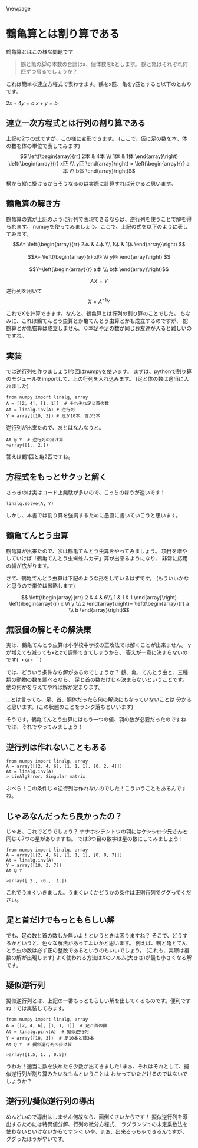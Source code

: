 \newpage
# 鶴亀算とは割り算である
鶴亀算とはこの様な問題です

> 鶴と亀の脚の本数の合計はa、個体数をbとします。
> 鶴と亀はそれぞれ何匹ずつ居るでしょうか？

これは簡単な連立方程式で表わせます。鶴をx匹、亀をy匹とすると以下のとおりです。

$2x + 4y = a$
$x + y = b$

## 連立一次方程式とは行列の割り算である
上記の2つの式ですが、この様に変形できます。
(ここで、仮に足の数を本、体の数を体の単位で表してみます)
$$ \left(\begin{array}{rr} 2本 & 4本 \\\
 1体 & 1体  \end{array}\right) 
\left(\begin{array}{r} x匹 \\\
 y匹 \end{array}\right) = 
 \left(\begin{array}{r} a本 \\\
  b体 \end{array}\right)$$

横から縦に掛けるからそうなるのは実際に計算すれば分かると思います。

## 鶴亀算の解き方
鶴亀算の式が上記のように行列で表現できるならば、逆行列を使うことで解を得られます。
numpyを使ってみましょう。ここで、上記の式を以下のように表してみます。
$$A= \left(\begin{array}{rr} 2本 & 4本 \\\ 1体 & 1体  \end{array}\right) $$

$$X= \left(\begin{array}{r} x匹 \\\ y匹 \end{array}\right) $$

$$Y=\left(\begin{array}{r} a本 \\\ b体 \end{array}\right)$$

$$AX=Y$$
逆行列を用いて
$$X = A^{-1}Y$$

これでXを計算できます。なんと、鶴亀算とは行列の割り算のことでした。
ちなみに、これは鶴てんとう虫算とか亀てんとう虫算とかも成立するのですが、
蛇鶴算とか亀猫算は成立しません。０本足や足の数が同じお友達が入ると難しいのですね。

## 実装

では逆行列を作りましょう!今回はnumpyを使います。
まずは、pythonで割り算のモジュールをimportして、上の行列を入れ込みます。
(足と体の数は適当に入れました)

```{frame=single}
from numpy import linalg, array
A = [[2, 4], [1, 1]]  # それぞれ足と首の数
At = linalg.inv(A) # 逆行列
Y = array([10, 3]) # 足が10本、首が3本
```

逆行列が出来たので、あとはなんなりと。

```{frame=single}
At @ Y  # 逆行列の掛け算
>array([1., 2.])
```
答えは鶴1匹と亀2匹ですね。

## 方程式をもっとサクッと解く
さっきのは実はコード上無駄が多いので、こっちのほうが速いです！

```{frame=single}
linalg.solve(A, Y)
```
しかし、本書では割り算を強調するために愚直に書いていこうと思います。

## 鶴亀てんとう虫算
鶴亀算が出来たので、次は鶴亀てんとう虫算をやってみましょう。
項目を増やしていけば「鶴亀てんとう虫蜘蛛ムカデ」算が出来るようになり、
非常に応用の幅が広がります。

さて、鶴亀てんとう虫算は下記のような形をしているはずです。
(もういいかなと思うので単位は省略します)

$$ \left(\begin{array}{rrr} 2 & 4 & 6\\\
 1 & 1 & 1 \end{array}\right) 
\left(\begin{array}{r} x \\\
 y  \\\
  z \end{array}\right)= 
  \left(\begin{array}{r} a \\\
   b \end{array}\right)$$

## 無限個の解とその解決策
実は、鶴亀てんとう虫算は小学校中学校の正攻法では解くことが出来ません。
yが増えても減ってもxとzで調整できてしまうから、
答えが一意に決まらないのです(´・ω・｀)

では、どういう条件なら解があるのでしょうか？
鶴、亀、てんとう虫と、三種類の動物の数を調べるなら、
足と首の数だけじゃ決まらないということです。
他の何かを与えてやれば解が定まります。

…とは言っても、足、首、胴体だったら何の解決にもなっていないことは
分かると思います。(この状態のことをランク落ちといいます)

そうです。鶴亀てんとう虫算にはもう一つの値、羽の数が必要だったのですね
では、それでやってみましょう！

## 逆行列は作れないこともある
```{frame=single}
from numpy import linalg, array
A = array([[2, 4, 6], [1, 1, 1], [0, 2, 4]])
At = linalg.inv(A)
> LinAlgError: Singular matrix
```
ぶべら！この条件じゃ逆行列は作れないのでした！こういうこともあるんですね。

## じゃあなんだったら良かったの？
じゃあ、これでどうでしょう？
ナナホシテントウの羽には~~ケンシロウ兄さんと同じく~~7つの星がありますね。
では3つ目の数字は星の数にしてみましょう！

```{frame=single}
from numpy import linalg, array
A = array([[2, 4, 6], [1, 1, 1], [0, 0, 7]])
At = linalg.inv(A)
Y = array([10, 3, 7])
At @ Y

>array([ 2., -0.,  1.])
```

これでうまくいきました。うまくいくかどうかの条件は正則行列でググってください。


## 足と首だけでもっともらしい解
でも、足の数と首の数しか無いよ！というときは困りますね？
そこで、どうするかというと、色々な解法があってよいかと思います。
例えば、鶴と亀とてんとう虫の数は必ず正の整数であるというのもいいでしょう。
(これも、実際は複数の解が出現します)
よく使われる方法は$X$のノルム(大きさ)が最も小さくなる解です。

## 疑似逆行列
擬似逆行列とは、上記の一番もっともらしい解を出してくるものです。便利ですね！では実装してみます。

```{frame=single}
from numpy import linalg, array
A = [[2, 4, 6], [1, 1, 1]]  # 足と首の数
At = linalg.pinv(A)  # 擬似逆行列
Y = array([10, 3])  # 足10本と首3本
At @ Y  # 擬似逆行列の掛け算

>array([1.5, 1. , 0.5])
```

うわお！適当に数を決めたら少数が出てきました!
まぁ、それはそれとして、擬似逆行列が割り算みたいなもんということは
わかっていただけるのではないでしょうか？

## 逆行列/擬似逆行列の導出
めんどいので導出はしません何故なら、面倒くさいからです！
擬似逆行列を導出するためには特異値分解、行列の微分方程式、
ラグランジュの未定乗数法を使わないといけないからです＞＜
いや、まぁ、出来るっちゃできるんですが、ググったほうが早いです。

